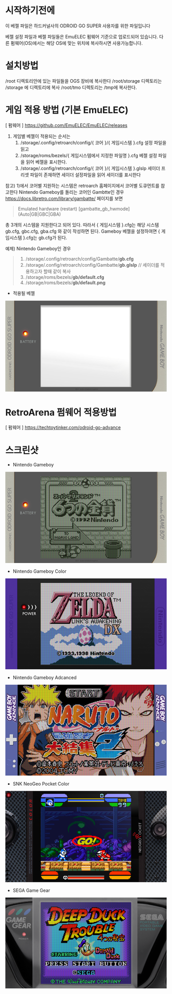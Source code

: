 # 시작하기전에
이 베젤 파일은 하드커널사의 ODROID GO SUPER 사용자를 위한 파일입니다

베젤 설정 파일과 베젤 파일들은 EmuELEC 펌웨어 기준으로 업로드되어 있습니다.
다른 펌웨어(OS)에서는 해당 OS에 맞는 위치에 복사하시면 사용가능합니다.


# 설치방법

/root 디렉토리안에 있는 파일들을 OGS 장비에 복사한다
    /root/storage 디렉토리는 /storage 에 디렉토리에 복사
    /root/tmo 디렉토리는 /tmp에 복사한다.
    
# 게임 적용 방법 (기본 EmuELEC)

[ 펌웨어 ] https://github.com/EmuELEC/EmuELEC/releases

1. 게임별 베젤이 적용되는 순서는
   1) /storage/.config/retroarch/config/{ 코어 }/{ 게임시스템 }.cfg 설정 파일을 읽고
   2) /storage/roms/bezels/{ 게임시스템에서 지정한 파일명 }.cfg 베젤 설정 파일을 읽어 베젤을 표시한다.
   3) /storage/.config/retroarch/config/{ 코어 }/{ 게임시스템 }.glslp 
      세이더 프리셋 파일이 존재하면 세이더 설정파일을 읽어 세이더를 표시한다
      
참고) 1)에서 코어별 지원하는 시스템은 retroarch 홈페이지에서 코어별 도큐먼트를 참고한다
   Nintendo Gameboy를 돌리는 코어인 Gambtte인 경우 
   https://docs.libretro.com/library/gambatte/ 페이지를 보면
   
   >
   > Emulated hardware (restart) [gambatte_gb_hwmode] (Auto|GB|GBC|GBA)
   >

   총 3개의 시스템을 지원한다고 되어 있다. 
   따라서 { 게임시스템 }.cfg는 해당 시스템 gb.cfg, gbc.cfg, gba.cfg 와 같이 작성하면 된다.
   Gameboy 베젤을 설정하여면 { 게임시스템 }.cfg는 gb.cfg가 된다.
   

예제) Nintendo Gameboy인 경우
>
>   1) /storage/.config/retroarch/config/Gambatte/**gb.cfg**
>   2) /storage/.config/retroarch/config/Gambatte/**gb.glslp**   // 세이더를 적용하고자 할때 같이 복사  
>   3) /storage/roms/bezels/**gb/default.cfg**
>   4) /storage/roms/bezels/**gb/default.png**
>

   - 적용될 베젤
   
![Gameboy 3x크기의 베젤 이미지](/root/storage/roms/bezels/gb/default.png)

# RetroArena 펌웨어 적용방법

[ 펌웨어 ] https://techtoytinker.com/odroid-go-advance


# 스크린샷

* Nintendo Gameboy

![gb 스크린샷](/screenshots/b-gb.png)


* Nintendo Gameboy Color

![gbc 스크린샷](/screenshots/b-gbc.png)


* Nintendo Gameboy Adcanced

![gba 스크린샷](/screenshots/b-gba.png)


* SNK NeoGeo Pocket Color

![ngpc 스크린샷](/screenshots/b-ngpc.png)


* SEGA Game Gear

![gb 스크린샷](/screenshots/b-gg.png)






   
